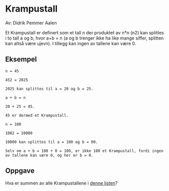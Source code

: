 # Krampustall

Av: Didrik Pemmer Aalen

Et Krampustall er definert som et tall n der produktet av n*n (n2) kan splittes i to tall a og b, hvor a+b = n (a og b trenger ikke ha like mange siffer, splitten kan altså være ujevn). I tillegg kan ingen av tallene kan være 0.

## Eksempel

```
n = 45

452 = 2025

2025 kan splittes til a = 20 og b = 25.

a + b = n

20 + 25 = 45.

45 er dermed et Krampustall.

n = 100

1002 = 10000

10000 kan splittes til a = 100 og b = 00.

Selv om a + b = 100 + 0 = 100, er ikke 100 et Krampustall, fordi ingen av tallene kan være 0, og her er b = 0.
```

## Oppgave

Hva er summen av alle Krampustallene i [denne listen](./krampus.txt)?